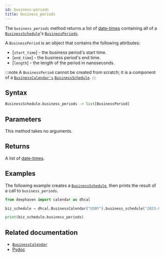 ```yaml
---
id: business-periods
title: business_periods
---
```


The `business_periods` method returns a list of [date-times](../../../query-language/types/date-time.md) containing all of a [`BusinessSchedule`](../business-calendar/business-schedule.md)'s [`BusinessPeriods`](../business-calendar/business-schedule.md).

A `BusinessPeriod` is an object that contains the following attributes:

- [`start_time`] - the business period's start time.
- [`end_time`] - the business period's end time.
- [`length`] - the length of the period in nanoseconds.

:::note
A `BusinessPeriod` cannot be created from scratch; it is a component of a [`BusinessCalendar's`](../business-calendar/BusinessCalendar.md) [`BusinessSchedule`](../business-calendar/business-schedule.md).
:::

## Syntax

```python skip-test
BusinessSchedule.business_periods -> list[BusinessPeriod]
```

## Parameters

This method takes no arguments.

## Returns

A list of [date-times](../../../query-language/types/date-time.md).

## Examples

The following example creates a [`BusinessSchedule`](../business-calendar/business-schedule.md), then prints the result of a call to `business_periods`.

<!-- TODO: Add test back in when calendar changes are merged -->

```python skip-test
from deephaven import calendar as dhcal

biz_schedule = dhcal.BusinessCalendar("USNY").business_schedule("2023-05-03")

print(biz_schedule.business_periods)
```

## Related documentation

- [`BusinessCalendar`](../business-calendar/BusinessCalendar.md)
- [Pydoc](https://deephaven.io/core/pydoc/code/deephaven.calendar.html#deephaven.calendar.BusinessSchedule.business_periods)
